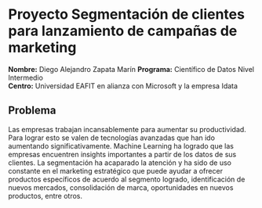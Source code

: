 # Proyecto Segmentación de clientes para lanzamiento de campañas de marketing

**Nombre:** Diego Alejandro Zapata Marín
**Programa:** Científico de Datos Nivel Intermedio  
**Centro:** Universidad EAFIT en alianza con Microsoft y la empresa Idata  

## Problema
Las empresas trabajan incansablemente para aumentar su productividad. Para lograr esto se valen de tecnologías avanzadas que han ido aumentando significativamente. Machine Learning ha logrado que las empresas encuentren insights importantes a partir de los datos de sus clientes. La segmentación ha acaparado la atención y ha sido de uso constante en el marketing estratégico que puede ayudar a ofrecer productos específicos de acuerdo al segmento logrado, identificación de nuevos mercados, consolidación de marca, oportunidades en nuevos productos, entre otros.
